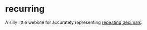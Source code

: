 # recurring

A silly little website for accurately representing [repeating decimals](https://en.wikipedia.org/wiki/Repeating_decimal).
